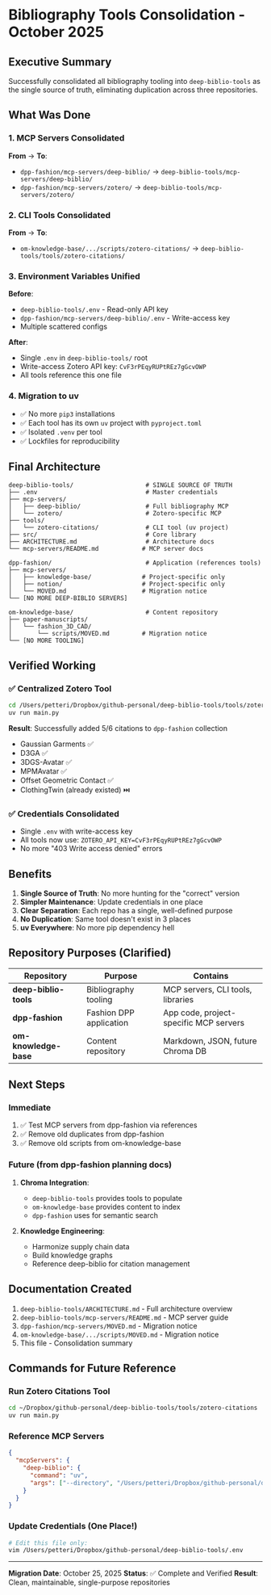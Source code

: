 # Bibliography Tools Consolidation - October 2025

## Executive Summary

Successfully consolidated all bibliography tooling into `deep-biblio-tools` as the single source of truth, eliminating duplication across three repositories.

## What Was Done

### 1. **MCP Servers Consolidated**
**From** → **To**:
- `dpp-fashion/mcp-servers/deep-biblio/` → `deep-biblio-tools/mcp-servers/deep-biblio/`
- `dpp-fashion/mcp-servers/zotero/` → `deep-biblio-tools/mcp-servers/zotero/`

### 2. **CLI Tools Consolidated**
**From** → **To**:
- `om-knowledge-base/.../scripts/zotero-citations/` → `deep-biblio-tools/tools/zotero-citations/`

### 3. **Environment Variables Unified**
**Before**:
- `deep-biblio-tools/.env` - Read-only API key
- `dpp-fashion/mcp-servers/deep-biblio/.env` - Write-access key
- Multiple scattered configs

**After**:
- Single `.env` in `deep-biblio-tools/` root
- Write-access Zotero API key: `CvF3rPEqyRUPtREz7gGcvOWP`
- All tools reference this one file

### 4. **Migration to uv**
- ✅ No more `pip3` installations
- ✅ Each tool has its own `uv` project with `pyproject.toml`
- ✅ Isolated `.venv` per tool
- ✅ Lockfiles for reproducibility

## Final Architecture

```
deep-biblio-tools/                    # SINGLE SOURCE OF TRUTH
├── .env                              # Master credentials
├── mcp-servers/
│   ├── deep-biblio/                  # Full bibliography MCP
│   └── zotero/                       # Zotero-specific MCP
├── tools/
│   └── zotero-citations/             # CLI tool (uv project)
├── src/                              # Core library
├── ARCHITECTURE.md                   # Architecture docs
└── mcp-servers/README.md            # MCP server docs

dpp-fashion/                          # Application (references tools)
├── mcp-servers/
│   ├── knowledge-base/              # Project-specific only
│   ├── notion/                      # Project-specific only
│   └── MOVED.md                     # Migration notice
└── [NO MORE DEEP-BIBLIO SERVERS]

om-knowledge-base/                    # Content repository
├── paper-manuscripts/
│   └── fashion_3D_CAD/
│       └── scripts/MOVED.md         # Migration notice
└── [NO MORE TOOLING]
```

## Verified Working

### ✅ Centralized Zotero Tool
```bash
cd /Users/petteri/Dropbox/github-personal/deep-biblio-tools/tools/zotero-citations
uv run main.py
```

**Result**: Successfully added 5/6 citations to `dpp-fashion` collection
- Gaussian Garments ✅
- D3GA ✅
- 3DGS-Avatar ✅
- MPMAvatar ✅
- Offset Geometric Contact ✅
- ClothingTwin (already existed) ⏭️

### ✅ Credentials Consolidated
- Single `.env` with write-access key
- All tools now use: `ZOTERO_API_KEY=CvF3rPEqyRUPtREz7gGcvOWP`
- No more "403 Write access denied" errors

## Benefits

1. **Single Source of Truth**: No more hunting for the "correct" version
2. **Simpler Maintenance**: Update credentials in one place
3. **Clear Separation**: Each repo has a single, well-defined purpose
4. **No Duplication**: Same tool doesn't exist in 3 places
5. **uv Everywhere**: No more pip dependency hell

## Repository Purposes (Clarified)

| Repository | Purpose | Contains |
|-----------|---------|----------|
| **deep-biblio-tools** | Bibliography tooling | MCP servers, CLI tools, libraries |
| **dpp-fashion** | Fashion DPP application | App code, project-specific MCP servers |
| **om-knowledge-base** | Content repository | Markdown, JSON, future Chroma DB |

## Next Steps

### Immediate
1. ✅ Test MCP servers from dpp-fashion via references
2. ✅ Remove old duplicates from dpp-fashion
3. ✅ Remove old scripts from om-knowledge-base

### Future (from dpp-fashion planning docs)
1. **Chroma Integration**:
   - `deep-biblio-tools` provides tools to populate
   - `om-knowledge-base` provides content to index
   - `dpp-fashion` uses for semantic search

2. **Knowledge Engineering**:
   - Harmonize supply chain data
   - Build knowledge graphs
   - Reference deep-biblio for citation management

## Documentation Created

1. `deep-biblio-tools/ARCHITECTURE.md` - Full architecture overview
2. `deep-biblio-tools/mcp-servers/README.md` - MCP server guide
3. `dpp-fashion/mcp-servers/MOVED.md` - Migration notice
4. `om-knowledge-base/.../scripts/MOVED.md` - Migration notice
5. This file - Consolidation summary

## Commands for Future Reference

### Run Zotero Citations Tool
```bash
cd ~/Dropbox/github-personal/deep-biblio-tools/tools/zotero-citations
uv run main.py
```

### Reference MCP Servers
```json
{
  "mcpServers": {
    "deep-biblio": {
      "command": "uv",
      "args": ["--directory", "/Users/petteri/Dropbox/github-personal/deep-biblio-tools/mcp-servers/deep-biblio", "run", "deep-biblio"]
    }
  }
}
```

### Update Credentials (One Place!)
```bash
# Edit this file only:
vim /Users/petteri/Dropbox/github-personal/deep-biblio-tools/.env
```

---

**Migration Date**: October 25, 2025
**Status**: ✅ Complete and Verified
**Result**: Clean, maintainable, single-purpose repositories
